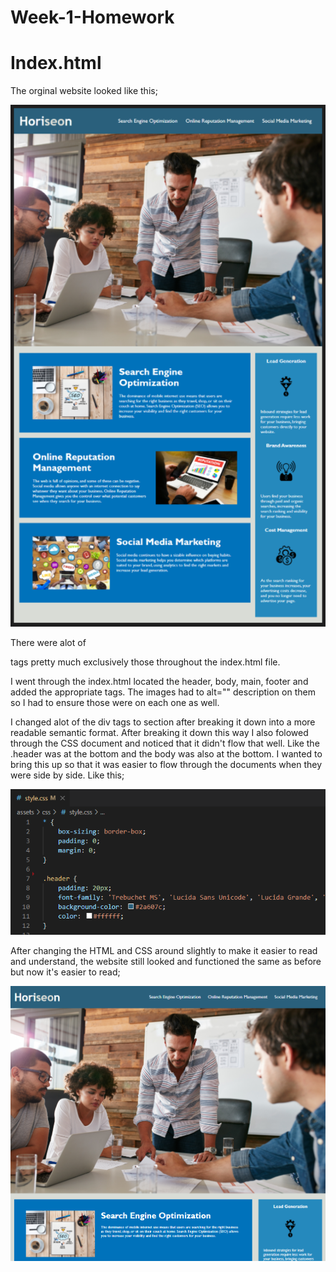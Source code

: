# Week-1-Homework

# Index.html
The orginal website looked like this;

![This is an image of the website before changes](/assets/images/Before.PNG)

There were alot of <div></div> tags pretty much exclusively those throughout the index.html file. 

I went through the index.html located the header, body, main, footer and added the appropriate tags. The images had to alt="" description on them so I had to ensure those were on each one as well. 

I changed alot of the div tags to section after breaking it down into a more readable semantic format. After breaking it down this way I also folowed through the CSS document and noticed that it didn't flow that well. Like the .header was at the bottom and the body was also at the bottom. I wanted to bring this up so that it was easier to flow through the documents when they were side by side. Like this;

![Example](/assets/images/CSSExample.png)

After changing the HTML and CSS around slightly to make it easier to read and understand, the website still looked and functioned the same as before but now it's easier to read;

 ![After Changes](/assets/images/After.png)







